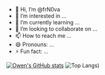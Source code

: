 - 👋 Hi, I’m @frN0va
- 👀 I’m interested in ...
- 🌱 I’m currently learning ...
- 💞️ I’m looking to collaborate on ...
- 📫 How to reach me ...
- 😄 Pronouns: ...
- ⚡ Fun fact: ...

<!---
frN0va/frN0va is a ✨ special ✨ repository because its `README.md` (this file) appears on your GitHub profile.
You can click the Preview link to take a look at your changes.
--->

[![Owen's GitHub stats](https://github-readme-stats.vercel.app/api?username=frN0va)](https://github.com/frN0va/github-readme-stats) ![Top Langs](https://github-readme-stats.vercel.app/api/top-langs/?username=frN0va&layout=compact&theme=aura&show_icons=true))
